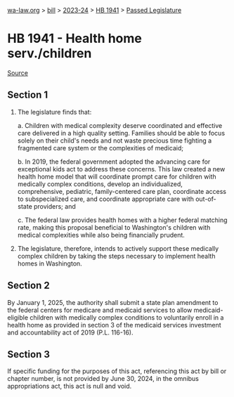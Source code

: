 [wa-law.org](/) > [bill](/bill/) > [2023-24](/bill/2023-24/) > [HB 1941](/bill/2023-24/hb/1941/) > [Passed Legislature](/bill/2023-24/hb/1941/S2.PL/)

# HB 1941 - Health home serv./children

[Source](http://lawfilesext.leg.wa.gov/biennium/2023-24/Pdf/Bills/House%20Passed%20Legislature/1941-S2.PL.pdf)

## Section 1
1. The legislature finds that:

    a. Children with medical complexity deserve coordinated and effective care delivered in a high quality setting. Families should be able to focus solely on their child's needs and not waste precious time fighting a fragmented care system or the complexities of medicaid;

    b. In 2019, the federal government adopted the advancing care for exceptional kids act to address these concerns. This law created a new health home model that will coordinate prompt care for children with medically complex conditions, develop an individualized, comprehensive, pediatric, family-centered care plan, coordinate access to subspecialized care, and coordinate appropriate care with out-of-state providers; and

    c. The federal law provides health homes with a higher federal matching rate, making this proposal beneficial to Washington's children with medical complexities while also being financially prudent.

2. The legislature, therefore, intends to actively support these medically complex children by taking the steps necessary to implement health homes in Washington.

## Section 2
By January 1, 2025, the authority shall submit a state plan amendment to the federal centers for medicare and medicaid services to allow medicaid-eligible children with medically complex conditions to voluntarily enroll in a health home as provided in section 3 of the medicaid services investment and accountability act of 2019 (P.L. 116-16).

## Section 3
If specific funding for the purposes of this act, referencing this act by bill or chapter number, is not provided by June 30, 2024, in the omnibus appropriations act, this act is null and void.
